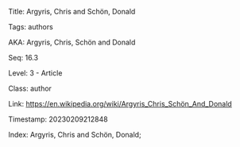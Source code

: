 Title:  Argyris, Chris and Schön, Donald

Tags:   authors

AKA:    Argyris, Chris, Schön and Donald

Seq:    16.3

Level:  3 - Article

Class:  author

Link:   https://en.wikipedia.org/wiki/Argyris_Chris_Schön_And_Donald

Timestamp: 20230209212848

Index:  Argyris, Chris and Schön, Donald; 
